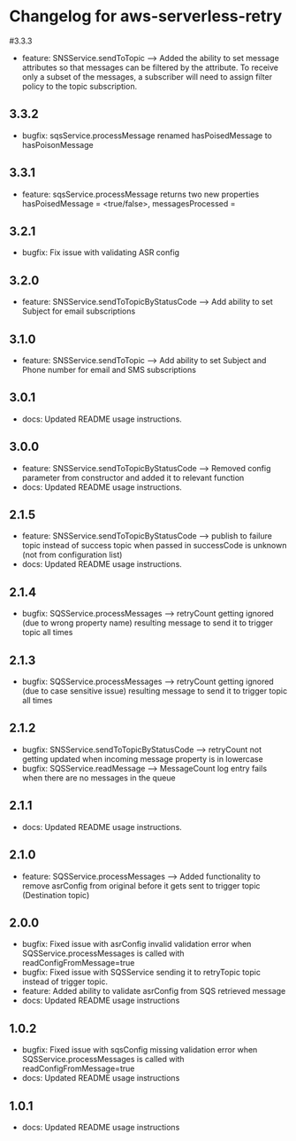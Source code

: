 # Changelog for aws-serverless-retry
<!--LATEST=3.3.3-->
<!--ENTRYINSERT-->

#3.3.3
* feature: SNSService.sendToTopic --> Added the ability to set message attributes so that messages can be filtered by the attribute. To receive only a subset
 of the messages, a subscriber will need to assign filter policy to the topic subscription.

## 3.3.2
* bugfix: sqsService.processMessage renamed hasPoisedMessage to hasPoisonMessage

## 3.3.1
* feature: sqsService.processMessage returns two new properties hasPoisedMessage = <true/false>, messagesProcessed = <number> 

## 3.2.1
* bugfix: Fix issue with validating ASR config 

## 3.2.0
* feature: SNSService.sendToTopicByStatusCode --> Add ability to set Subject for email subscriptions

## 3.1.0
* feature: SNSService.sendToTopic --> Add ability to set Subject and Phone number for email and SMS subscriptions

## 3.0.1
* docs: Updated README usage instructions.

## 3.0.0
* feature: SNSService.sendToTopicByStatusCode --> Removed config parameter from constructor and added it to relevant function  
* docs: Updated README usage instructions.

## 2.1.5
* feature: SNSService.sendToTopicByStatusCode --> publish to failure topic instead of success topic when passed in successCode is unknown (not from configuration list) 
* docs: Updated README usage instructions.

## 2.1.4
* bugfix: SQSService.processMessages --> retryCount getting ignored (due to wrong property name) resulting message to send it to trigger topic all times

## 2.1.3
* bugfix: SQSService.processMessages --> retryCount getting ignored (due to case sensitive issue) resulting message to send it to trigger topic all times

## 2.1.2
* bugfix: SNSService.sendToTopicByStatusCode --> retryCount not getting updated when incoming message property is in lowercase
* bugfix: SQSService.readMessage --> MessageCount log entry fails when there are no messages in the queue

## 2.1.1
* docs: Updated README usage instructions.

## 2.1.0
* feature: SQSService.processMessages --> Added functionality to remove asrConfig from original before it gets sent to trigger topic (Destination topic)

## 2.0.0
* bugfix: Fixed issue with asrConfig invalid validation error when SQSService.processMessages is called  with readConfigFromMessage=true
* bugfix: Fixed issue with SQSService sending it to retryTopic topic instead of trigger topic.
* feature: Added ability to validate asrConfig from SQS retrieved message 
* docs: Updated README usage instructions

## 1.0.2
* bugfix: Fixed issue with sqsConfig missing validation error when SQSService.processMessages is called with readConfigFromMessage=true
* docs: Updated README usage instructions 

## 1.0.1
* docs: Updated README usage instructions